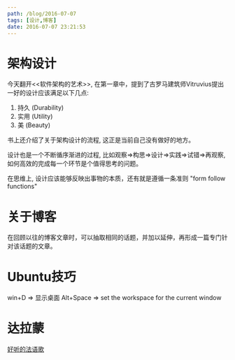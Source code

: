 ```yaml
---
path: /blog/2016-07-07
tags: [设计,博客]
date: 2016-07-07 23:21:53
---
```



架构设计
=====
今天翻开<<软件架构的艺术>>, 在第一章中，提到了古罗马建筑师Vitruvius提出一好的设计应该满足以下几点:
1. 持久 (Durability)
2. 实用 (Utility)
3. 美 (Beauty)

书上还介绍了关于架构设计的流程, 这正是当前自己没有做好的地方。

设计也是一个不断循序渐进的过程, 比如观察=>构思=>设计=>实践=>试错=>再观察, 如何高效的完成每一个环节是个值得思考的问题。

在思维上, 设计应该能够反映出事物的本质，还有就是遵循一条准则 "form follow functions"

关于博客
=====
在回顾以往的博客文章时，可以抽取相同的话题，并加以延伸，再形成一篇专门针对该话题的文章。

Ubuntu技巧
=====
win+D => 显示桌面
Alt+Space => set the workspace for the current window

达拉蒙
====
[好听的法语歌](http://music.163.com/#/artist?id=33899)
